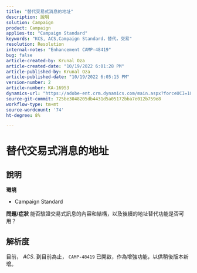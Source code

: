```yaml
---
title: "替代交易式消息的地址"
description: 說明
solution: Campaign
product: Campaign
applies-to: "Campaign Standard"
keywords: "KCS, ACS,Campaign Standard，替代，交易"
resolution: Resolution
internal-notes: "Enhancement CAMP-48419"
bug: false
article-created-by: Krunal Oza
article-created-date: "10/19/2022 6:01:28 PM"
article-published-by: Krunal Oza
article-published-date: "10/19/2022 6:05:15 PM"
version-number: 2
article-number: KA-16953
dynamics-url: "https://adobe-ent.crm.dynamics.com/main.aspx?forceUCI=1&pagetype=entityrecord&etn=knowledgearticle&id=b72c890b-d84f-ed11-bba2-00224808679b"
source-git-commit: 725be3048205db4431d5a05172bba7e012b759e8
workflow-type: tm+mt
source-wordcount: '74'
ht-degree: 8%

---
```


# 替代交易式消息的地址

## 說明

<b>環境</b>
- Campaign Standard



<b>問題/症狀</b>
能否驗證交易式訊息的內容和結構，以及後續的地址替代功能是否可用？


## 解析度


目前， *ACS*. 到目前為止， `CAMP-48419` 已開啟，作為增強功能，以供稍後版本新增。
